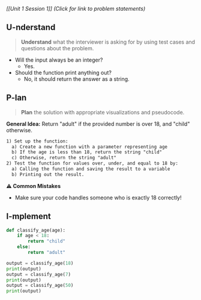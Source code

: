 *[[Unit 1 Session 1]] (Click for link to problem statements)*

## U-nderstand
 
> **Understand** what the interviewer is asking for by using test cases and questions about the problem.

- Will the input always be an integer?
  - Yes.
- Should the function print anything out?
  - No, it should return the answer as a string.
  
## P-lan

> **Plan** the solution with appropriate visualizations and pseudocode.

**General Idea:** Return "adult" if the provided number is over 18, and "child" otherwise.

```markdown
1) Set up the function:
  a) Create a new function with a parameter representing age
  b) If the age is less than 18, return the string "child"
  c) Otherwise, return the string "adult"
2) Test the function for values over, under, and equal to 18 by:
  a) Calling the function and saving the result to a variable
  b) Printing out the result.
```

**⚠️ Common Mistakes**

- Make sure your code handles someone who is exactly 18 correctly!

## I-mplement

```python
def classify_age(age):
	if age < 18:
		return "child"
	else: 
		return "adult"

output = classify_age(18)
print(output)
output = classify_age(7)
print(output)
output = classify_age(50)
print(output)
```